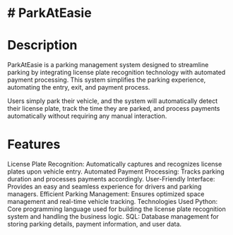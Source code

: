 # # ParkAtEasie

# Description
ParkAtEasie is a parking management system designed to streamline parking by integrating license plate recognition technology with automated payment processing. This system simplifies the parking experience, automating the entry, exit, and payment process.

Users simply park their vehicle, and the system will automatically detect their license plate, track the time they are parked, and process payments automatically without requiring any manual interaction.

# Features
License Plate Recognition: Automatically captures and recognizes license plates upon vehicle entry.
Automated Payment Processing: Tracks parking duration and processes payments accordingly.
User-Friendly Interface: Provides an easy and seamless experience for drivers and parking managers.
Efficient Parking Management: Ensures optimized space management and real-time vehicle tracking.
Technologies Used
Python: Core programming language used for building the license plate recognition system and handling the business logic.
SQL: Database management for storing parking details, payment information, and user data.
